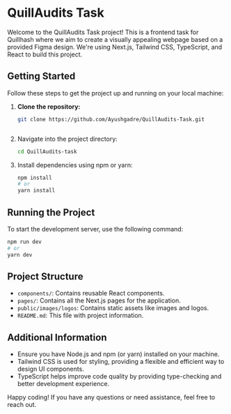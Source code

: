 # QuillAudits Task

Welcome to the QuillAudits Task project! This is a frontend task for Quillhash where we aim to create a visually appealing webpage based on a provided Figma design. We're using Next.js, Tailwind CSS, TypeScript, and React to build this project.

## Getting Started

Follow these steps to get the project up and running on your local machine:

1. **Clone the repository:**
   ```bash
   git clone https://github.com/Ayushgadre/QuillAudits-Task.git



2. Navigate into the project directory:

   ```bash
   cd QuillAudits-task
   ```

3. Install dependencies using npm or yarn:

   ```bash
   npm install
   # or
   yarn install
   ```

## Running the Project

To start the development server, use the following command:

```bash
npm run dev
# or
yarn dev
```

## Project Structure

- `components/`: Contains reusable React components.
- `pages/`: Contains all the Next.js pages for the application.
- `public/images/logos`: Contains static assets like images and logos.
- `README.md`: This file with project information.

## Additional Information

- Ensure you have Node.js and npm (or yarn) installed on your machine.
- Tailwind CSS is used for styling, providing a flexible and efficient way to design UI components.
- TypeScript helps improve code quality by providing type-checking and better development experience.


Happy coding! If you have any questions or need assistance, feel free to reach out.
